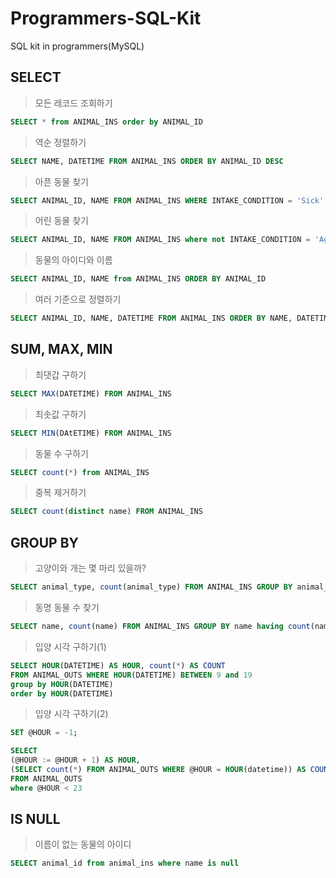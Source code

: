 # Programmers-SQL-Kit
SQL kit in programmers(MySQL)

## SELECT
> 모든 레코드 조회하기
```SQL
SELECT * from ANIMAL_INS order by ANIMAL_ID
```
> 역순 정렬하기
```SQL
SELECT NAME, DATETIME FROM ANIMAL_INS ORDER BY ANIMAL_ID DESC
```
> 아픈 동물 찾기
```SQL
SELECT ANIMAL_ID, NAME FROM ANIMAL_INS WHERE INTAKE_CONDITION = 'Sick' ORDER BY ANIMAL_ID
```
> 어린 동물 찾기
```SQL
SELECT ANIMAL_ID, NAME FROM ANIMAL_INS where not INTAKE_CONDITION = 'Aged' ORDER BY ANIMAL_ID
```

> 동물의 아이디와 이름
```SQL
SELECT ANIMAL_ID, NAME from ANIMAL_INS ORDER BY ANIMAL_ID
```

> 여러 기준으로 정렬하기
```SQL
SELECT ANIMAL_ID, NAME, DATETIME FROM ANIMAL_INS ORDER BY NAME, DATETIME DESC
```
## SUM, MAX, MIN
> 최댓갑 구하기
```SQL
SELECT MAX(DATETIME) FROM ANIMAL_INS
```
> 최솟값 구하기
```SQL
SELECT MIN(DAtETIME) FROM ANIMAL_INS
```
> 동물 수 구하기
```SQL
SELECT count(*) from ANIMAL_INS
```
> 중복 제거하기
```SQL
SELECT count(distinct name) FROM ANIMAL_INS
```

## GROUP BY
> 고양이와 개는 몇 마리 있을까?
```SQL
SELECT animal_type, count(animal_type) FROM ANIMAL_INS GROUP BY animal_type order by animal_type
```

> 동명 동물 수 찾기
```SQL
SELECT name, count(name) FROM ANIMAL_INS GROUP BY name having count(name) >= 2 order by name
```


> 입양 시각 구하기(1)
```SQL
SELECT HOUR(DATETIME) AS HOUR, count(*) AS COUNT 
FROM ANIMAL_OUTS WHERE HOUR(DATETIME) BETWEEN 9 and 19
group by HOUR(DATETIME)
order by HOUR(DATETIME)
```


> 입양 시각 구하기(2)
```SQL
SET @HOUR = -1;

SELECT 
(@HOUR := @HOUR + 1) AS HOUR,
(SELECT count(*) FROM ANIMAL_OUTS WHERE @HOUR = HOUR(datetime)) AS COUNT
FROM ANIMAL_OUTS
where @HOUR < 23
```

## IS NULL
> 이름이 없는 동물의 아이디
```SQL
SELECT animal_id from animal_ins where name is null
```
